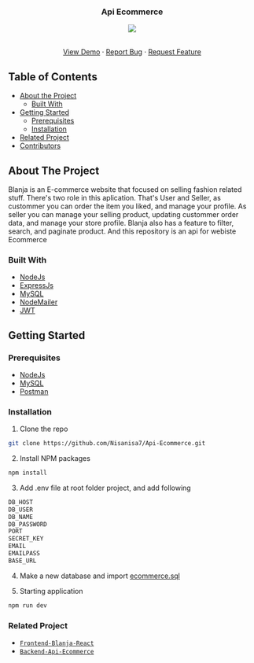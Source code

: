 <p align="center">

  <h3 align="center">Api Ecommerce</h3>
  <p align="center">
  <image align="center" src='./uploads/logoblanja.png' />
  </p>
  
  <p align="center">
    <br />
    <a href="blanja-silk.vercel.app">View Demo</a>
    ·
    <a href="https://github.com/Nisanisa7/Api-Ecommerce/issues">Report Bug</a>
    ·
    <a href="https://github.com/Nisanisa7/Api-Ecommerce/issues">Request Feature</a>
  </p>
</p>

## Table of Contents

* [About the Project](#about-the-project)
  * [Built With](#built-with)
* [Getting Started](#getting-started)
  * [Prerequisites](#prerequisites)
  * [Installation](#installation)
* [Related Project](#related-project)
* [Contributors](#contributors)

## About The Project

Blanja is an E-commerce website that focused on selling fashion related stuff.
There's two role in this aplication. That's User and Seller, as custommer you can order the item you liked,
and manage your profile. As seller you can manage your selling product, updating custommer order data,
and manage your store profile. Blanja also has a feature to filter, search, and paginate product.
And this repository is an api for webiste Ecommerce

### Built With

* [NodeJs](https://nodejs.org/)
* [ExpressJs](http://expressjs.com/)
* [MySQL](https://www.mysql.com/)
* [NodeMailer](https://nodemailer.com/)
* [JWT](https://jwt.io/)

## Getting Started

### Prerequisites
* [NodeJs](https://nodejs.org/)
* [MySQL](https://www.mysql.com/)
* [Postman](https://www.postman.com/)

### Installation

1. Clone the repo
```sh
git clone https://github.com/Nisanisa7/Api-Ecommerce.git
```
2. Install NPM packages
```sh
npm install
```
3. Add .env file at root folder project, and add following
```sh
DB_HOST
DB_USER 
DB_NAME 
DB_PASSWORD 
PORT 
SECRET_KEY 
EMAIL
EMAILPASS 
BASE_URL 
```

4. Make a new database and import [ecommerce.sql](https://drive.google.com/file/d/1OIh9-M-EroBMa4BQkkVA21-t3vS8a2Uy/view?usp=sharing)

5. Starting application
```sh
npm run dev
```

### Related Project
* [`Frontend-Blanja-React`](https://github.com/Nisanisa7/Blanja-react)
* [`Backend-Api-Ecommerce`](https://github.com/Nisanisa7/Api-Ecommerce)

